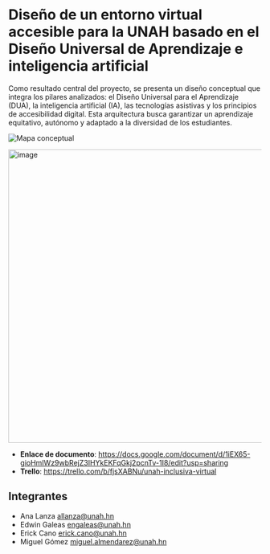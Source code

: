 # Diseño de un entorno virtual accesible para la UNAH basado en el Diseño Universal de Aprendizaje e inteligencia artificial
Como resultado central del proyecto, se presenta un diseño conceptual que integra los pilares analizados: el Diseño Universal para el Aprendizaje (DUA), la inteligencia artificial (IA), las tecnologías asistivas y los principios de accesibilidad digital. Esta arquitectura busca garantizar un aprendizaje equitativo, autónomo y adaptado a la diversidad de los estudiantes.

![Mapa conceptual](https://github.com/user-attachments/assets/493c38b1-7251-48fb-8645-fa153939ed59)

<img width="893" height="584" alt="image" src="https://github.com/user-attachments/assets/da956fa7-3c53-4513-b403-dd887d47094b" />



* **Enlace de documento**: https://docs.google.com/document/d/1iEX65-gioHmIWz9wbRejZ3IHYkEKFqGkj2pcnTv-1I8/edit?usp=sharing
* **Trello**: https://trello.com/b/fjsXABNu/unah-inclusiva-virtual

## Integrantes
* Ana Lanza allanza@unah.hn
* Edwin Galeas engaleas@unah.hn
* Erick Cano erick.cano@unah.hn
* Miguel Gómez miguel.almendarez@unah.hn

